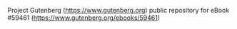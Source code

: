 Project Gutenberg (https://www.gutenberg.org) public repository for
eBook #59461 (https://www.gutenberg.org/ebooks/59461)
